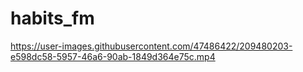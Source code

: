 # habits_fm




https://user-images.githubusercontent.com/47486422/209480203-e598dc58-5957-46a6-90ab-1849d364e75c.mp4

